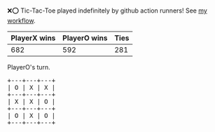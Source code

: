 :x::o: Tic-Tac-Toe played indefinitely by github action runners! See [my workflow](.github/workflows/play.yaml).

|PlayerX wins|PlayerO wins|Ties|
|-|-|-|
|682|592|281|

PlayerO's turn.

<pre>
+---+---+---+
| O | X | X |
+---+---+---+
| X | X | O |
+---+---+---+
| O | X | O |
+---+---+---+
</pre>